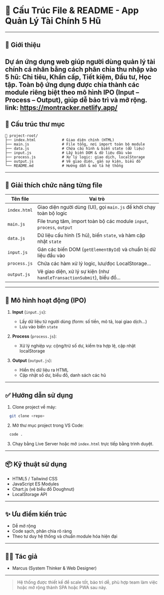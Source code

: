 # 📁 Cấu Trúc File & README - App Quản Lý Tài Chính 5 Hũ

---

## 🧾 Giới thiệu

Dự án ứng dụng web giúp người dùng quản lý tài chính cá nhân bằng cách phân chia thu nhập vào 5 hũ: **Chi tiêu, Khẩn cấp, Tiết kiệm, Đầu tư, Học tập**. Toàn bộ ứng dụng được chia thành các module riêng biệt theo mô hình **IPO (Input – Process – Output)**, giúp dễ bảo trì và mở rộng.
link: https://montracker.netlify.app/
---

## 🧩 Cấu trúc thư mục

```
📁 project-root/
├── index.html            # Giao diện chính (HTML)
├── main.js               # File tổng, nơi import toàn bộ module
├── data.js               # Chứa cấu hình & biến state (dữ liệu)
├── input.js              # Lấy biến DOM & dữ liệu đầu vào
├── process.js            # Xử lý logic: giao dịch, localStorage
├── output.js             # Vẽ giao diện, gắn sự kiện, biểu đồ
└── README.md             # Hướng dẫn & mô tả hệ thống
```

---

## 📘 Giải thích chức năng từng file

| Tên file     | Vai trò                                                                |
| ------------ | ---------------------------------------------------------------------- |
| `index.html` | Giao diện người dùng (UI), gọi `main.js` để khởi chạy toàn bộ logic    |
| `main.js`    | File trung tâm, import toàn bộ các module `input`, `process`, `output` |
| `data.js`    | Dữ liệu cấu hình (5 hũ), biến `state`, và hàm cập nhật `state`         |
| `input.js`   | Gán các biến DOM (`getElementById`) và chuẩn bị dữ liệu đầu vào        |
| `process.js` | Chứa các hàm xử lý logic, lưu/đọc LocalStorage... |
| `output.js`  | Vẽ giao diện, xử lý sự kiện (như `handleTransactionSubmit`), biểu đồ... |

---

## 🔄 Mô hình hoạt động (IPO)

1. **Input** (`input.js`):

   * Lấy dữ liệu từ người dùng (form: số tiền, mô tả, loại giao dịch...)
   * Lưu vào biến `state`

2. **Process** (`process.js`):

   * Xử lý nghiệp vụ: cộng/trừ số dư, kiểm tra hợp lệ, cập nhật localStorage

3. **Output** (`output.js`):

   * Hiển thị dữ liệu ra HTML
   * Cập nhật số dư, biểu đồ, danh sách các hũ

---

## ✅ Hướng dẫn sử dụng

1. Clone project về máy:

```bash
  git clone <repo>
```

2. Mở thư mục project trong VS Code:

```bash
  code .
```

3. Chạy bằng Live Server hoặc mở `index.html` trực tiếp bằng trình duyệt.

---

## 📦 Kỹ thuật sử dụng

* HTML5 / Tailwind CSS
* JavaScript ES Modules
* Chart.js (vẽ biểu đồ Doughnut)
* LocalStorage API

---

## ✨ Ưu điểm kiến trúc

* Dễ mở rộng
* Code sạch, phân chia rõ ràng
* Theo tư duy hệ thống và chuẩn module hóa hiện đại

---

## 👩‍💻 Tác giả

* Marcus (System Thinker & Web Designer)

---

> Hệ thống được thiết kế để scale tốt, bảo trì dễ, phù hợp team làm việc hoặc mở rộng thành SPA hoặc PWA sau này.
